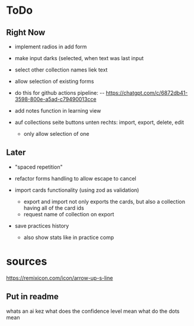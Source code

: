 # ToDo

## Right Now

- implement radios in add form

- make input darks (selected, when text was last input
- select other collection names liek text
- allow selection of existing forms
- do this for github actions pipeline:
  -- https://chatgpt.com/c/6872db41-3598-800e-a5ad-c79490013cce
- add notes function in learning view
- auf collections seite buttons unten rechts: import, export, delete, edit
  - only allow selection of one

## Later

- "spaced repetition"

- refactor forms handling to allow escape to cancel
- import cards functionality (using zod as validation)
  - export and import not only exports the cards, but also a collection having all of the card ids
  - request name of collection on export

- save practices history
  - also show stats like in practice comp

# sources

https://remixicon.com/icon/arrow-up-s-line

## Put in readme

whats an ai kez
what does the confidence level mean
what do the dots mean
